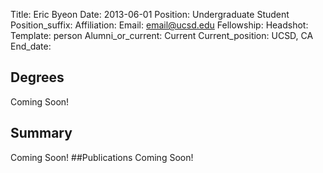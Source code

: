 Title: Eric Byeon
Date: 2013-06-01
Position: Undergraduate Student
Position_suffix:
Affiliation:
Email: email@ucsd.edu
Fellowship:
Headshot: 
Template: person
Alumni_or_current: Current
Current_position: UCSD, CA
End_date:
<!-- Status: draft -->

## Degrees
Coming Soon!
## Summary
Coming Soon!
##Publications
Coming Soon!
